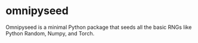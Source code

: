 # omnipyseed
Omnipyseed is a minimal Python package that seeds all the basic RNGs like Python Random, Numpy, and Torch.
